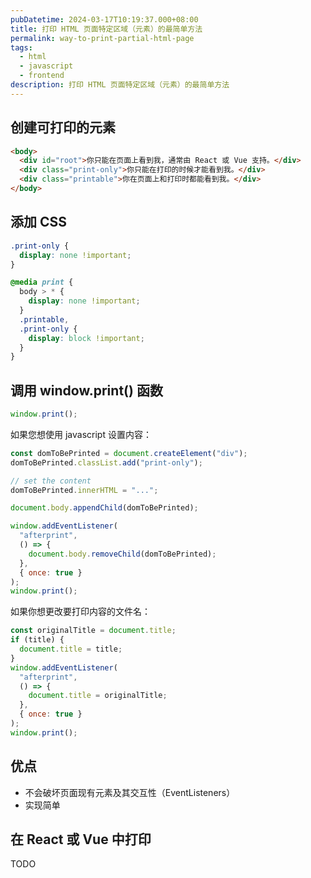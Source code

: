 ```yaml
---
pubDatetime: 2024-03-17T10:19:37.000+08:00
title: 打印 HTML 页面特定区域（元素）的最简单方法
permalink: way-to-print-partial-html-page
tags:
  - html
  - javascript
  - frontend
description: 打印 HTML 页面特定区域（元素）的最简单方法
---
```


## 创建可打印的元素

```html
<body>
  <div id="root">你只能在页面上看到我，通常由 React 或 Vue 支持。</div>
  <div class="print-only">你只能在打印的时候才能看到我。</div>
  <div class="printable">你在页面上和打印时都能看到我。</div>
</body>
```

## 添加 CSS

```css
.print-only {
  display: none !important;
}

@media print {
  body > * {
    display: none !important;
  }
  .printable,
  .print-only {
    display: block !important;
  }
}
```

## 调用 window.print() 函数

```js
window.print();
```

如果您想使用 javascript 设置内容：

```js
const domToBePrinted = document.createElement("div");
domToBePrinted.classList.add("print-only");

// set the content
domToBePrinted.innerHTML = "...";

document.body.appendChild(domToBePrinted);

window.addEventListener(
  "afterprint",
  () => {
    document.body.removeChild(domToBePrinted);
  },
  { once: true }
);
window.print();
```

如果你想更改要打印内容的文件名：

```js
const originalTitle = document.title;
if (title) {
  document.title = title;
}
window.addEventListener(
  "afterprint",
  () => {
    document.title = originalTitle;
  },
  { once: true }
);
window.print();
```

## 优点

- 不会破坏页面现有元素及其交互性（EventListeners）
- 实现简单

## 在 React 或 Vue 中打印

TODO
